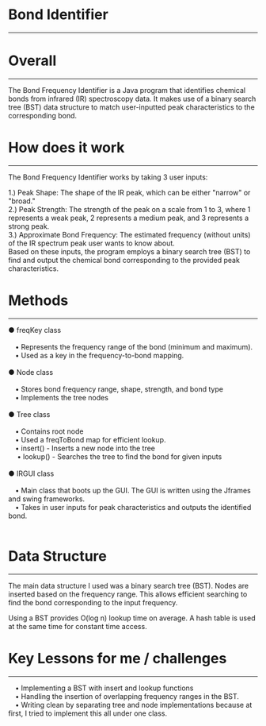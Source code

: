 # Bond Identifier
---


# Overall
---
The Bond Frequency Identifier is a Java program that identifies chemical bonds from infrared (IR) spectroscopy data. It makes use of a binary search tree (BST) data structure to match user-inputted peak characteristics to the corresponding bond. 

# How does it work
---
The Bond Frequency Identifier works by taking 3 user inputs:

1.) Peak Shape: The shape of the IR peak, which can be either "narrow" or "broad."<br>
2.) Peak Strength: The strength of the peak on a scale from 1 to 3, where 1 represents a weak peak, 2 represents a medium peak, and 3 represents a strong peak. <br>
3.) Approximate Bond Frequency: The estimated frequency (without units) of the IR spectrum peak user wants to know about.<br>
Based on these inputs, the program employs a binary search tree (BST) to find and output the chemical bond corresponding to the provided peak characteristics.<br>

# Methods
---
● freqKey class<br><br>
 &emsp;• Represents the frequency range of the bond (minimum and maximum).<br>
 &emsp;• Used as a key in the frequency-to-bond mapping.<br><br>
● Node class<br><br>
 &emsp;• Stores bond frequency range, shape, strength, and bond type<br>
 &emsp;• Implements the tree nodes<br><br>
● Tree class<br><br>
 &emsp;• Contains root node<br>
 &emsp;• Used a freqToBond map for efficient lookup.<br>
 &emsp;• insert() - Inserts a new node into the tree<br>
&emsp; • lookup() - Searches the tree to find the bond for given inputs<br><br>
● IRGUI class<br><br>
 &emsp;• Main class that boots up the GUI. The GUI is written using the Jframes and swing frameworks.<br>
 &emsp;• Takes in user inputs for peak characteristics and outputs the identified bond.<br><br>
  
# Data Structure
---
The main data structure I used was a binary search tree (BST). Nodes are inserted based on the frequency range. This allows efficient searching to find the bond corresponding to the input frequency.

Using a BST provides O(log n) lookup time on average. A hash table is used at the same time for constant time access.

# Key Lessons for me / challenges
---
&emsp;• Implementing a BST with insert and lookup functions<br>
&emsp;• Handling the insertion of overlapping frequency ranges in the BST.<br>
&emsp;• Writing clean by separating tree and node implementations because at first, I tried to implement this all under one class. <br>
